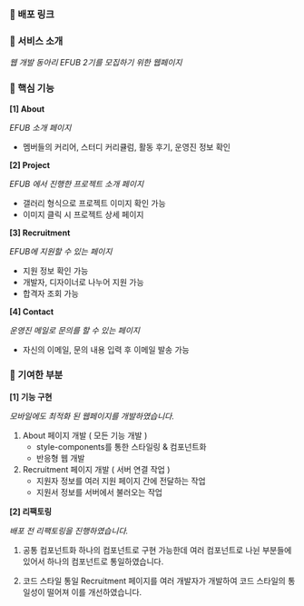### 📌 배포 링크

### 📌 서비스 소개

*웹 개발 동아리 EFUB 2기를 모집하기 위한 웹페이지*

### 📌 핵심 기능

**[1] About**

*EFUB 소개 페이지*

- 멤버들의 커리어, 스터디 커리큘럼, 활동 후기, 운영진 정보 확인

**[2] Project**

*EFUB 에서 진행한 프로젝트 소개 페이지*

- 갤러리 형식으로 프로젝트 이미지 확인 가능
- 이미지 클릭 시 프로젝트 상세 페이지

**[3] Recruitment**

*EFUB에 지원할 수 있는 페이지*

- 지원 정보 확인 가능
- 개발자, 디자이너로 나누어 지원 가능
- 합격자 조회 가능

**[4] Contact**

*운영진 메일로 문의를 할 수 있는 페이지*

- 자신의 이메일, 문의 내용 입력 후 이메일 발송 가능

### 📌 기여한 부분

**[1] 기능 구현**

*모바일에도 최적화 된 웹페이지를 개발하였습니다.*

1. About 페이지 개발 ( 모든 기능 개발 )
    - style-components를 통한 스타일링 & 컴포넌트화
    - 반응형 웹 개발
2. Recruitment 페이지 개발 ( 서버 연결 작업 )
    - 지원자 정보를 여러 지원 페이지 간에 전달하는 작업
    - 지원서 정보를 서버에서 불러오는 작업

**[2] 리팩토링**

*배포 전 리팩토링을 진행하였습니다.*

1. 공통 컴포넌트화
하나의 컴포넌트로 구현 가능한데 여러 컴포넌트로 나뉜 부분들에 있어서 하나의 컴포넌트로 통일하였습니다.
        
2. 코드 스타일 통일
Recruitment 페이지를 여러 개발자가 개발하여 코드 스타일의 통일성이 떨어져 이를 개선하였습니다.
